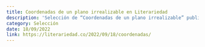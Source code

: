 ```yaml
---
title: Coordenadas de un plano irrealizable en Literariedad
description: 'Selección de “Coordenadas de un plano irrealizable” publicada en la edición “Lo habitado” de la revista Literariedad.'
category: Selección
date: 18/09/2022
link: https://literariedad.co/2022/09/18/coordenadas/
---
```

